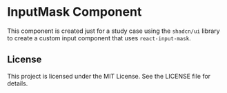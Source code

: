 # InputMask Component

This component is created just for a study case using the `shadcn/ui` library to create a custom input component that uses `react-input-mask`.

## License

This project is licensed under the MIT License. See the LICENSE file for details.
